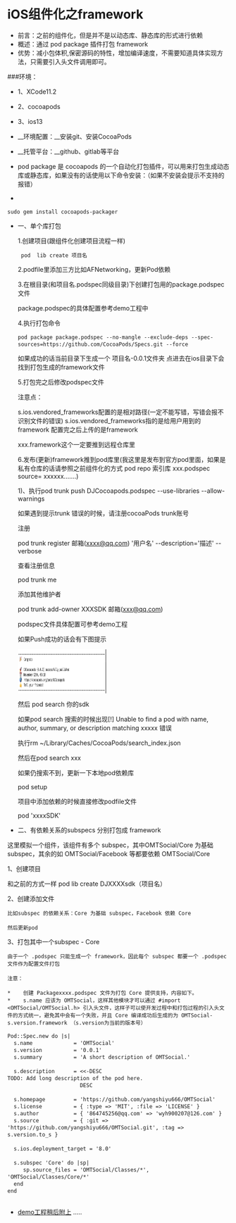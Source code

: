 # iOS组件化之framework
* 前言：之前的组件化，但是并不是以动态库、静态库的形式进行依赖
* 概述：通过 pod package 插件打包 framework
* 优势：减小包体积,保密源码的特性，增加编译速度，不需要知道具体实现方法，只需要引入头文件调用即可。

###环境：
* 1、XCode11.2
* 2、cocoapods
* 3、ios13


* __环境配置：__安装git、安装CocoaPods
* __托管平台：__github、gitlab等平台
* pod package 是 cocoapods 的一个自动化打包插件，可以用来打包生成动态库或静态库，如果没有的话使用以下命令安装：（如果不安装会提示不支持的报错）
* 
```
sudo gem install cocoapods-packager
```
* 一、单个库打包
   
   1.创建项目(跟组件化创建项目流程一样)
   
   ```
    pod  lib create 项目名
   ``` 
   
   2.podfile里添加三方比如AFNetworking，更新Pod依赖

   3.在根目录(和项目名.podspec同级目录)下创建打包用的package.podspec 文件
     
     package.podspec的具体配置参考demo工程中
     
   4.执行打包命令
   
   ```
   pod package package.podspec --no-mangle --exclude-deps --spec-sources=https://github.com/CocoaPods/Specs.git --force
   ```
   如果成功的话当前目录下生成一个    项目名-0.0.1文件夹 点进去在ios目录下会找到打包生成的framework文件
   
   5.打包完之后修改podspec文件
   
   注意点：
   
   s.ios.vendored_frameworks配置的是相对路径(一定不能写错，写错会报不识别文件的错误)
   s.ios.vendored_frameworks指的是给用户用到的framework
   配置完之后上传的是framework
   
   xxx.framework这个一定要推到远程仓库里
   
   6.发布(更新)framework推到pod库里(我这里是发布到官方pod里面，如果是私有仓库的话请参照之前组件化的方式 pod repo 索引库  xxx.podspec  source= xxxxxx.......)
   
   1)、执行pod trunk push DJCocoapods.podspec --use-libraries --allow-warnings

   如果遇到提示trunk 错误的时候，请注册cocoaPods  trunk账号
   
   注册
   
   pod trunk register 邮箱(xxxx@qq.com) '用户名' --description='描述' --verbose
   
   查看注册信息
   
   pod trunk me
   
   添加其他维护者
   
   pod trunk add-owner XXXSDK 邮箱(xxx@qq.com)
   
   podspec文件具体配置可参考demo工程
   
  如果Push成功的话会有下图提示
  
  <img src="./cocoaPodsSuc.jpeg" width = "200" height = "100" alt="" align=center />

   
   然后 pod search 你的sdk
   
   如果pod search 搜索的时候出现[!] Unable to find a pod with name, author, summary, or description matching xxxxx 错误
   
   执行rm ~/Library/Caches/CocoaPods/search_index.json 
   
   然后在pod search xxx
   
   如果仍搜索不到，更新一下本地pod依赖库
   
   pod setup
   
   
   
   
   
   
  项目中添加依赖的时候直接修改podfile文件
  
  pod 'xxxxSDK' 
  
  
  
* 二、有依赖关系的subspecs 分别打包成 framework
 
 这里模拟一个组件，该组件有多个 subspec，其中OMTSocial/Core 为基础 subspec，其余的如 OMTSocial/Facebook 等都要依赖  OMTSocial/Core
 
 1、创建项目

   和之前的方式一样 pod lib create DJXXXXsdk（项目名）
 
 2、创建添加文件

    比如subspec 的依赖关系：Core 为基础 subspec，Facebook 依赖 Core
    
    然后更新pod
    
 3、打包其中一个subspec - Core

    由于一个 .podspec 只能生成一个 framework，因此每个 subspec 都要一个 .podspec 文件作为配置文件打包
    
    注意：
    
    *    创建 Packagexxxx.podspec 文件为打包 Core 提供支持，内容如下。
    *    s.name 应该为 OMTSocial，这样其他模块才可以通过 #import <OMTSocial/OMTSocial.h> 引入头文件，这样子可以使开发过程中和打包过程的引入头文件的方式统一，避免其中会有一个失败，并且 Core 编译成功后生成的为 OMTSocial-s.version.framework （s.version为当前的版本号）

```
Pod::Spec.new do |s|
  s.name             = 'OMTSocial'
  s.version          = '0.0.1'
  s.summary          = 'A short description of OMTSocial.'

  s.description      = <<-DESC
TODO: Add long description of the pod here.
                       DESC

  s.homepage         = 'https://github.com/yangshiyu666/OMTSocial'
  s.license          = { :type => 'MIT', :file => 'LICENSE' }
  s.author           = { '864745256@qq.com' => 'wyh900207@126.com' }
  s.source           = { :git => 'https://github.com/yangshiyu666/OMTSocial.git', :tag => s.version.to_s }

  s.ios.deployment_target = '8.0'

  s.subspec 'Core' do |sp|
     sp.source_files = 'OMTSocial/Classes/*', 'OMTSocial/Classes/Core/*'
  end
end


```
    

    
 




*  [demo工程稍后附上](http://192.168.0.169/ComponentDemo) 
.....
